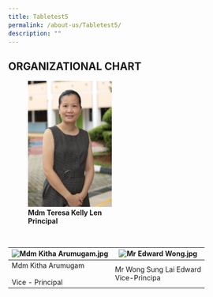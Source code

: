 ```yaml
---
title: Tabletest5
permalink: /about-us/Tabletest5/
description: ""
---
```

## ORGANIZATIONAL CHART

<figure>
<img style="width:40%" src="/images/Mdm%20Teresa%20Kelly%20Len.jpeg"> 
	<figcaption><b>Mdm Teresa Kelly Len</b><br>	<b>Principal</b></figcaption>
</figure>

<br>

<table>
<thead>
  <tr>
    <th><img src="https://bukittimahpri.moe.edu.sg/qql/slot/u750/Staff/2021/Mdm%20Kitha%20Arumugam.jpg" alt="Mdm Kitha Arumugam.jpg" width="201"></th>
    <th><img src="https://bukittimahpri.moe.edu.sg/qql/slot/u750/Staff/2021/Mr%20Edward%20Wong.jpg" alt="Mr Edward Wong.jpg" width="201"></th>
  </tr>
</thead>
<tbody>
  <tr>
    <td>Mdm Kitha Arumugam<br><br>Vice - Principal<br></td>
    <td>  Mr Wong Sung Lai  Edward<br>  Vice-Principa</td>
  </tr>
</tbody>
</table>